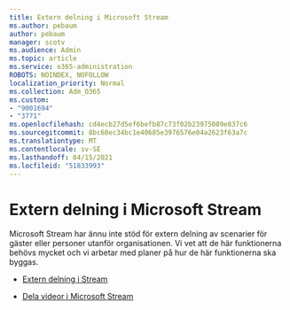 ```yaml
---
title: Extern delning i Microsoft Stream
ms.author: pebaum
author: pebaum
manager: scotv
ms.audience: Admin
ms.topic: article
ms.service: o365-administration
ROBOTS: NOINDEX, NOFOLLOW
localization_priority: Normal
ms.collection: Adm_O365
ms.custom:
- "9001694"
- "3771"
ms.openlocfilehash: cd4ecb27d5ef6befb87c73f02b23975089e837c6
ms.sourcegitcommit: 8bc60ec34bc1e40685e3976576e04a2623f63a7c
ms.translationtype: MT
ms.contentlocale: sv-SE
ms.lasthandoff: 04/15/2021
ms.locfileid: "51833993"
---
```

# <a name="microsoft-stream-external-sharing"></a>Extern delning i Microsoft Stream

Microsoft Stream har ännu inte stöd för extern delning av scenarier för gäster eller personer utanför organisationen. Vi vet att de här funktionerna behövs mycket och vi arbetar med planer på hur de här funktionerna ska byggas.

- [Extern delning i Stream](https://docs.microsoft.com/stream/portal-share-video#external-sharing)

- [Dela videor i Microsoft Stream](https://docs.microsoft.com/stream/portal-share-video)
